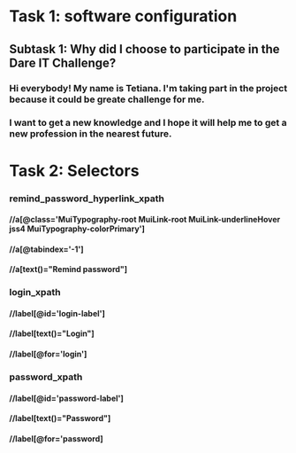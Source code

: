 # Task 1: software configuration
## Subtask 1: Why did I choose to participate in the Dare IT Challenge?
### Hi everybody! My name is Tetiana. I'm taking part in the project because it could be greate challenge for me. 
### I want to get a new knowledge and I hope it will help me to get a new profession in the nearest future. 

# Task 2: Selectors
### remind_password_hyperlink_xpath
#### //a[@class='MuiTypography-root MuiLink-root MuiLink-underlineHover jss4 MuiTypography-colorPrimary']
#### //a[@tabindex='-1']
#### //a[text()="Remind password"]
### login_xpath
#### //label[@id='login-label']
#### //label[text()="Login"]
#### //label[@for='login']
### password_xpath
#### //label[@id='password-label']
#### //label[text()="Password"]
#### //label[@for='password]

